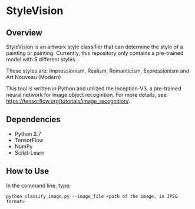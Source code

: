 # StyleVision

## Overview

StyleVision is an artwork style classifier that can determine the style of a painting or painting. Currently, this repository only contains a pre-trained model with 5 different styles. 

These styles are: Impressionism, Realism, Romanticism, Expressionism and Art Nouveau (Modern)

This tool is written in Python and utilized the Inception-V3, a pre-trained neural network for image object recognition. For more details, see https://tensorflow.org/tutorials/image_recognition/. 

## Dependencies

 - Python 2.7
 - TensorFlow
 - NumPy
 - Scikit-Learn

## How to Use

In the command line, type:

  ```
  python classify_image.py --image_file <path of the image, in JPEG format>
  ```

